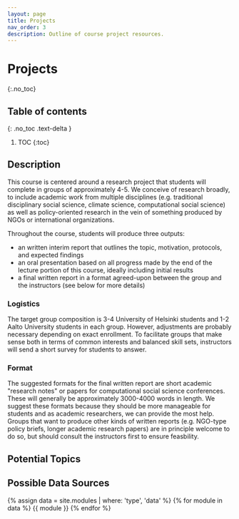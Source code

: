 ```yaml
---
layout: page
title: Projects
nav_order: 3
description: Outline of course project resources.
---
```


# Projects
{:.no_toc}

## Table of contents
{: .no_toc .text-delta }

1. TOC
{:toc}

## Description
This course is centered around a research project that students will complete in groups of approximately 4-5. We conceive of research broadly, to include academic work from multiple disciplines (e.g. traditional disciplinary social science, climate science, computational social science) as well as policy-oriented research in the vein of something produced by NGOs or international organizations.

Throughout the course, students will produce three outputs:
- an written interim report that outlines the topic, motivation, protocols, and expected findings
- an oral presentation based on all progress made by the end of the lecture portion of this course, ideally including initial results
- a final written report in a format agreed-upon between the group and the instructors (see below for more details)

### Logistics
The target group composition is 3-4 University of Helsinki students and 1-2 Aalto University students in each group. However, adjustments are probably necessary depending on exact enrollment. To facilitate groups that make sense both in terms of common interests and balanced skill sets, instructors will send a short survey for students to answer.

### Format
The suggested formats for the final written report are short academic "research notes" or papers for computational social science conferences. These will generally be approximately 3000-4000 words in length. We suggest these formats because they should be more manageable for students and as academic researchers, we can provide the most help. Groups that want to produce other kinds of written reports (e.g. NGO-type policy briefs, longer academic research papers) are in principle welcome to do so, but should consult the instructors first to ensure feasbility.

## Potential Topics

## Possible Data Sources
{% assign data = site.modules | where: 'type', 'data' %}
{% for module in data %}
{{ module }}
{% endfor %}